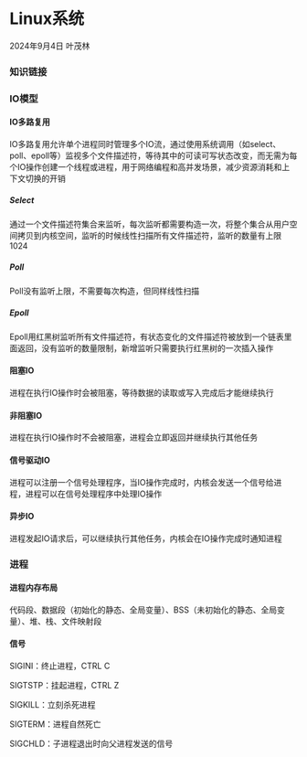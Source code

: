 # Linux系统

2024年9月4日 叶茂林

### 知识链接

### IO模型

#### IO多路复用

IO多路复用允许单个进程同时管理多个IO流，通过使用系统调用（如select、poll、epoll等）监视多个文件描述符，等待其中的可读可写状态改变，而无需为每个IO操作创建一个线程或进程，用于网络编程和高并发场景，减少资源消耗和上下文切换的开销

##### Select

通过一个文件描述符集合来监听，每次监听都需要构造一次，将整个集合从用户空间拷贝到内核空间，监听的时候线性扫描所有文件描述符，监听的数量有上限1024

##### Poll

Poll没有监听上限，不需要每次构造，但同样线性扫描

##### Epoll

Epoll用红黑树监听所有文件描述符，有状态变化的文件描述符被放到一个链表里面返回，没有监听的数量限制，新增监听只需要执行红黑树的一次插入操作

#### 阻塞IO

进程在执行IO操作时会被阻塞，等待数据的读取或写入完成后才能继续执行

#### 非阻塞IO

进程在执行IO操作时不会被阻塞，进程会立即返回并继续执行其他任务

#### 信号驱动IO

进程可以注册一个信号处理程序，当IO操作完成时，内核会发送一个信号给进程，进程可以在信号处理程序中处理IO操作

#### 异步IO

进程发起IO请求后，可以继续执行其他任务，内核会在IO操作完成时通知进程

### 进程

#### 进程内存布局

代码段、数据段（初始化的静态、全局变量）、BSS（未初始化的静态、全局变量）、堆、栈、文件映射段

#### 信号

SIGINI：终止进程，CTRL C

SIGTSTP：挂起进程，CTRL Z

SIGKILL：立刻杀死进程

SIGTERM：进程自然死亡

SIGCHLD：子进程退出时向父进程发送的信号
